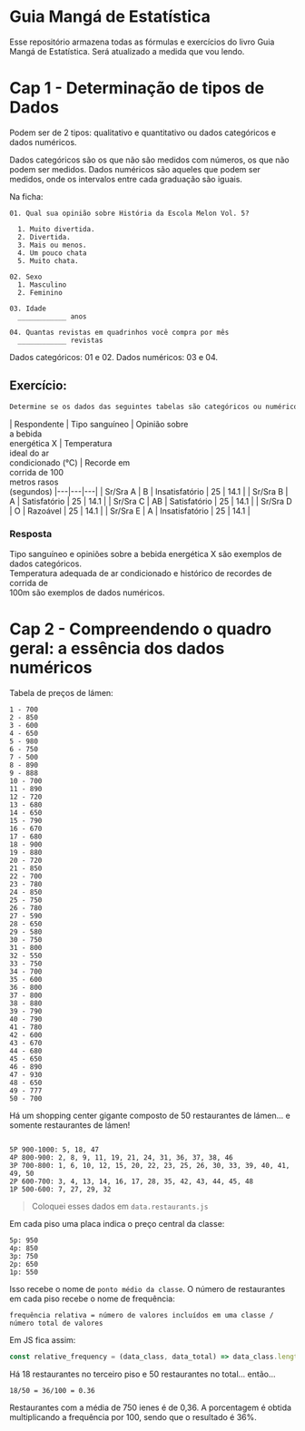 # Guia Mangá de Estatística

Esse repositório armazena todas as fórmulas e exercícios do livro Guia Mangá de Estatística. 
Será atualizado a medida que vou lendo.

# Cap 1 - Determinação de tipos de Dados

Podem ser de 2 tipos: qualitativo e quantitativo ou dados categóricos e dados numéricos.

Dados categóricos são os que não são medidos com números, os que não podem ser medidos.
Dados numéricos são aqueles que podem ser medidos, onde os intervalos entre cada graduação são iguais.


Na ficha:

```
01. Qual sua opinião sobre História da Escola Melon Vol. 5?

  1. Muito divertida.
  2. Divertida.
  3. Mais ou menos.
  4. Um pouco chata
  5. Muito chata.

02. Sexo
  1. Masculino
  2. Feminino

03. Idade
  ____________ anos

04. Quantas revistas em quadrinhos você compra por mês
  ____________ revistas  
``` 

Dados categóricos: 01 e 02.
Dados numéricos: 03 e 04.

## Exercício:

```md
Determine se os dados das seguintes tabelas são categóricos ou numéricos.

```


| Respondente | Tipo sanguíneo | Opinião sobre<br> a bebida <br>energética X | Temperatura <br>ideal do ar<br> condicionado (°C) | Recorde em <br>corrida de 100 <br>metros rasos <br>(segundos)
|---|---|---|
| Sr/Sra A | B | Insatisfatório | 25 | 14.1 |
| Sr/Sra B | A | Satisfatório | 25 | 14.1 |
| Sr/Sra C | AB | Satisfatório | 25 | 14.1 |
| Sr/Sra D | O | Razoável | 25 | 14.1 |
| Sr/Sra E | A | Insatisfatório | 25 | 14.1 |


### Resposta

Tipo sanguíneo e opiniões sobre a bebida energética X são exemplos de dados categóricos.<br>
Temperatura adequada de ar condicionado e histórico de recordes de corrida de <br>
100m são exemplos de dados numéricos.


# Cap 2 - Compreendendo o quadro geral: a essência dos dados numéricos

Tabela de preços de lámen:

```
1 - 700
2 - 850
3 - 600
4 - 650
5 - 980
6 - 750
7 - 500
8 - 890
9 - 888
10 - 700
11 - 890
12 - 720
13 - 680
14 - 650
15 - 790
16 - 670
17 - 680
18 - 900
19 - 880
20 - 720
21 - 850
22 - 700
23 - 780
24 - 850
25 - 750
26 - 780
27 - 590
28 - 650
29 - 580
30 - 750
31 - 800
32 - 550
33 - 750
34 - 700
35 - 600
36 - 800
37 - 800
38 - 880
39 - 790
40 - 790
41 - 780
42 - 600
43 - 670
44 - 680
45 - 650
46 - 890
47 - 930
48 - 650
49 - 777
50 - 700
```


Há um shopping center gigante composto de 50 restaurantes de lámen... e somente restaurantes de lámen!

```

5P 900-1000: 5, 18, 47
4P 800-900: 2, 8, 9, 11, 19, 21, 24, 31, 36, 37, 38, 46
3P 700-800: 1, 6, 10, 12, 15, 20, 22, 23, 25, 26, 30, 33, 39, 40, 41, 49, 50
2P 600-700: 3, 4, 13, 14, 16, 17, 28, 35, 42, 43, 44, 45, 48
1P 500-600: 7, 27, 29, 32

```

> Coloquei esses dados em `data.restaurants.js`

Em cada piso uma placa indica o preço central da classe:

```
5p: 950
4p: 850
3p: 750
2p: 650
1p: 550
```

Isso recebe o nome de `ponto médio da classe`.
O número de restaurantes em cada piso recebe o nome de frequência:

```
frequência relativa = número de valores incluídos em uma classe / número total de valores
```
 Em JS fica assim:

```js
const relative_frequency = (data_class, data_total) => data_class.length / data_total.length
```

Há 18 restaurantes no terceiro piso e 50 restaurantes no total... então...

```
18/50 = 36/100 = 0.36
```

Restaurantes com a média de 750 ienes é de 0,36. A porcentagem é obtida multiplicando a frequência por 100, 
sendo que o resultado é 36%.

